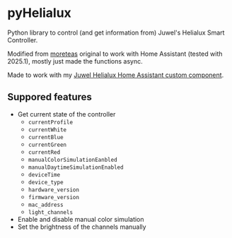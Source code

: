 # pyHelialux

Python library to control (and get information from) Juwel's Helialux Smart Controller.

Modified from [moreteas](https://github.com/moretea/pyHelialux) original to work with Home Assistant (tested with 2025.1), mostly just made the functions async.

Made to work with my [Juwel Helialux Home Assistant custom component](https://github.com/MrSleeps/Juwel-HeliaLux-Home-Assistant-Custom-Component).

## Suppored features
* Get current state of the controller
  * `currentProfile`
  * `currentWhite`
  * `currentBlue`
  * `currentGreen`
  * `currentRed`
  * `manualColorSimulationEanbled`
  * `manualDaytimeSimulationEnabled`
  * `deviceTime`
  * `device_type`
  * `hardware_version`
  * `firmware_version`
  * `mac_address`
  * `light_channels`
* Enable and disable manual color simulation
* Set the brightness of the channels manually
